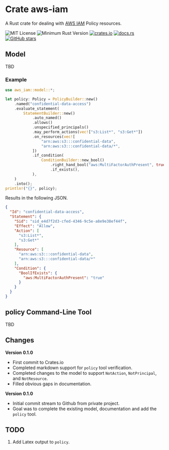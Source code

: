 # Crate aws-iam

A Rust crate for dealing with [AWS IAM](https://docs.aws.amazon.com/IAM/latest/UserGuide/introduction.html) 
Policy resources.

![MIT License](https://img.shields.io/badge/license-mit-118811.svg)
![Minimum Rust Version](https://img.shields.io/badge/Min%20Rust-1.38-green.svg)
[![crates.io](https://img.shields.io/crates/v/quixotic.svg)](https://crates.io/crates/aws-iam)
[![docs.rs](https://docs.rs/quixotic/badge.svg)](https://docs.rs/aws-iam/)
[![GitHub stars](https://img.shields.io/github/stars/johnstonskj/rust-aws-iam.svg)](https://github.com/johnstonskj/rust-aws-iam/stargazers)

## Model

TBD

### Example

```rust
use aws_iam::model::*;

let policy: Policy = PolicyBuilder::new()
    .named("confidential-data-access")
    .evaluate_statement(
        StatementBuilder::new()
            .auto_named()
            .allows()
            .unspecified_principals()
            .may_perform_actions(vec!["s3:List*", "s3:Get*"])
            .on_resources(vec![
                "arn:aws:s3:::confidential-data",
                "arn:aws:s3:::confidential-data/*",
            ])
            .if_condition(
                ConditionBuilder::new_bool()
                    .right_hand_bool("aws:MultiFactorAuthPresent", true)
                    .if_exists(),
            ),
    )
    .into();
println!("{}", policy);
```

Results in the following JSON.

```json
{
  "Id": "confidential-data-access",
  "Statement": {
    "Sid": "sid_e4d7f2d3-cfed-4346-9c5e-a8e9e38ef44f",
    "Effect": "Allow",
    "Action": [
      "s3:List*",
      "s3:Get*"
    ],
    "Resource": [
      "arn:aws:s3:::confidential-data",
      "arn:aws:s3:::confidential-data/*"
    ],
    "Condition": {
      "BoolIfExists": {
        "aws:MultiFactorAuthPresent": "true"
      }
    }
  }
}
```

## policy Command-Line Tool

TBD

## Changes

**Version 0.1.0**

* First commit to Crates.io
* Completed markdown support for `policy` tool verification.
* Completed changes to the model to support `NotAction`, `NotPrincipal`, and `NotResource`.
* Filled obvious gaps in documentation.

**Version 0.1.0**

* Initial commit stream to Github from private project.
* Goal was to complete the existing model, documentation and add the `policy` tool.

## TODO

1. Add Latex output to `policy`.